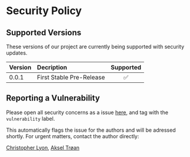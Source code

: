 # Security Policy

## Supported Versions

These versions of our project are
currently being supported with security updates.

| Version | Decription | Supported          |
| :------ | :--------- | :-----------------: |
| 0.0.1   | First Stable Pre-Release | :white_check_mark: |

## Reporting a Vulnerability

Please open all security concerns as a issue [here](https://github.com/ChristopherLyon/Minecraft-BeerMod/issues), and tag with the `vulnerability` label.

This automatically flags the issue for the authors and will be adressed shortly. For urgent matters, contact the author directly:

[Christopher Lyon](https://github.com/ChristopherLyon),
[Aksel Trøan](https://github.com/AkselTroan)
